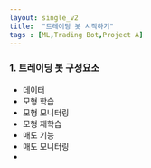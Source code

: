 ```yaml
---
layout: single_v2
title:  "트레이딩 봇 시작하기"
tags : [ML,Trading Bot,Project A]
---
```


### 1. 트레이딩 봇 구성요소
- 데이터 
- 모형 학습
- 모형 모니터링
- 모형 재학습
- 매도 기능
- 매도 모니터링
- 
